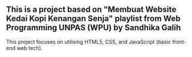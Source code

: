## This is a project based on "Membuat Website Kedai Kopi Kenangan Senja" playlist from Web Programming UNPAS (WPU) by Sandhika Galih

This project focuses on utilising HTML5, CSS, and JavaScript (basic front-end web tech). 